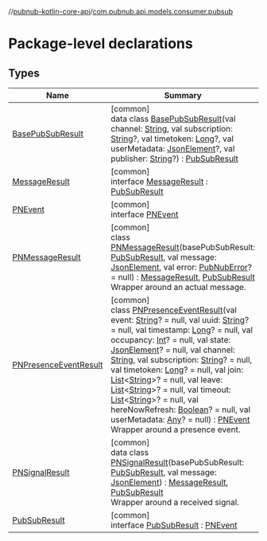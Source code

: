 //[pubnub-kotlin-core-api](../../index.md)/[com.pubnub.api.models.consumer.pubsub](index.md)

# Package-level declarations

## Types

| Name | Summary |
|---|---|
| [BasePubSubResult](-base-pub-sub-result/index.md) | [common]<br>data class [BasePubSubResult](-base-pub-sub-result/index.md)(val channel: [String](https://kotlinlang.org/api/latest/jvm/stdlib/kotlin/-string/index.html), val subscription: [String](https://kotlinlang.org/api/latest/jvm/stdlib/kotlin/-string/index.html)?, val timetoken: [Long](https://kotlinlang.org/api/latest/jvm/stdlib/kotlin/-long/index.html)?, val userMetadata: [JsonElement](../com.pubnub.api/-json-element/index.md)?, val publisher: [String](https://kotlinlang.org/api/latest/jvm/stdlib/kotlin/-string/index.html)?) : [PubSubResult](-pub-sub-result/index.md) |
| [MessageResult](-message-result/index.md) | [common]<br>interface [MessageResult](-message-result/index.md) : [PubSubResult](-pub-sub-result/index.md) |
| [PNEvent](-p-n-event/index.md) | [common]<br>interface [PNEvent](-p-n-event/index.md) |
| [PNMessageResult](-p-n-message-result/index.md) | [common]<br>class [PNMessageResult](-p-n-message-result/index.md)(basePubSubResult: [PubSubResult](-pub-sub-result/index.md), val message: [JsonElement](../com.pubnub.api/-json-element/index.md), val error: [PubNubError](../com.pubnub.api/-pub-nub-error/index.md)? = null) : [MessageResult](-message-result/index.md), [PubSubResult](-pub-sub-result/index.md)<br>Wrapper around an actual message. |
| [PNPresenceEventResult](-p-n-presence-event-result/index.md) | [common]<br>class [PNPresenceEventResult](-p-n-presence-event-result/index.md)(val event: [String](https://kotlinlang.org/api/latest/jvm/stdlib/kotlin/-string/index.html)? = null, val uuid: [String](https://kotlinlang.org/api/latest/jvm/stdlib/kotlin/-string/index.html)? = null, val timestamp: [Long](https://kotlinlang.org/api/latest/jvm/stdlib/kotlin/-long/index.html)? = null, val occupancy: [Int](https://kotlinlang.org/api/latest/jvm/stdlib/kotlin/-int/index.html)? = null, val state: [JsonElement](../com.pubnub.api/-json-element/index.md)? = null, val channel: [String](https://kotlinlang.org/api/latest/jvm/stdlib/kotlin/-string/index.html), val subscription: [String](https://kotlinlang.org/api/latest/jvm/stdlib/kotlin/-string/index.html)? = null, val timetoken: [Long](https://kotlinlang.org/api/latest/jvm/stdlib/kotlin/-long/index.html)? = null, val join: [List](https://kotlinlang.org/api/latest/jvm/stdlib/kotlin.collections/-list/index.html)&lt;[String](https://kotlinlang.org/api/latest/jvm/stdlib/kotlin/-string/index.html)&gt;? = null, val leave: [List](https://kotlinlang.org/api/latest/jvm/stdlib/kotlin.collections/-list/index.html)&lt;[String](https://kotlinlang.org/api/latest/jvm/stdlib/kotlin/-string/index.html)&gt;? = null, val timeout: [List](https://kotlinlang.org/api/latest/jvm/stdlib/kotlin.collections/-list/index.html)&lt;[String](https://kotlinlang.org/api/latest/jvm/stdlib/kotlin/-string/index.html)&gt;? = null, val hereNowRefresh: [Boolean](https://kotlinlang.org/api/latest/jvm/stdlib/kotlin/-boolean/index.html)? = null, val userMetadata: [Any](https://kotlinlang.org/api/latest/jvm/stdlib/kotlin/-any/index.html)? = null) : [PNEvent](-p-n-event/index.md)<br>Wrapper around a presence event. |
| [PNSignalResult](-p-n-signal-result/index.md) | [common]<br>data class [PNSignalResult](-p-n-signal-result/index.md)(basePubSubResult: [PubSubResult](-pub-sub-result/index.md), val message: [JsonElement](../com.pubnub.api/-json-element/index.md)) : [MessageResult](-message-result/index.md), [PubSubResult](-pub-sub-result/index.md)<br>Wrapper around a received signal. |
| [PubSubResult](-pub-sub-result/index.md) | [common]<br>interface [PubSubResult](-pub-sub-result/index.md) : [PNEvent](-p-n-event/index.md) |
